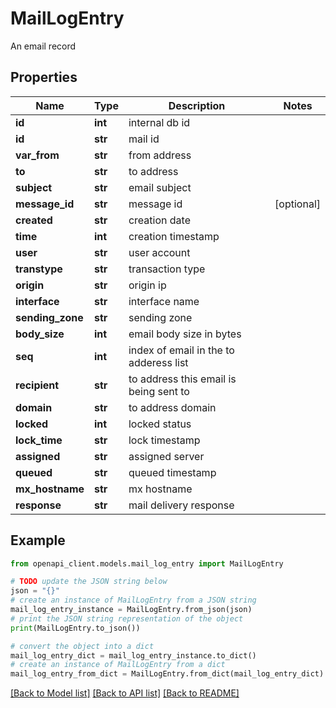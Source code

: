 # MailLogEntry

An email record

## Properties

Name | Type | Description | Notes
------------ | ------------- | ------------- | -------------
**id** | **int** | internal db id | 
**id** | **str** | mail id | 
**var_from** | **str** | from address | 
**to** | **str** | to address | 
**subject** | **str** | email subject | 
**message_id** | **str** | message id | [optional] 
**created** | **str** | creation date | 
**time** | **int** | creation timestamp | 
**user** | **str** | user account | 
**transtype** | **str** | transaction type | 
**origin** | **str** | origin ip | 
**interface** | **str** | interface name | 
**sending_zone** | **str** | sending zone | 
**body_size** | **int** | email body size in bytes | 
**seq** | **int** | index of email in the to adderess list | 
**recipient** | **str** | to address this email is being sent to | 
**domain** | **str** | to address domain | 
**locked** | **int** | locked status | 
**lock_time** | **str** | lock timestamp | 
**assigned** | **str** | assigned server | 
**queued** | **str** | queued timestamp | 
**mx_hostname** | **str** | mx hostname | 
**response** | **str** | mail delivery response | 

## Example

```python
from openapi_client.models.mail_log_entry import MailLogEntry

# TODO update the JSON string below
json = "{}"
# create an instance of MailLogEntry from a JSON string
mail_log_entry_instance = MailLogEntry.from_json(json)
# print the JSON string representation of the object
print(MailLogEntry.to_json())

# convert the object into a dict
mail_log_entry_dict = mail_log_entry_instance.to_dict()
# create an instance of MailLogEntry from a dict
mail_log_entry_from_dict = MailLogEntry.from_dict(mail_log_entry_dict)
```
[[Back to Model list]](../README.md#documentation-for-models) [[Back to API list]](../README.md#documentation-for-api-endpoints) [[Back to README]](../README.md)


